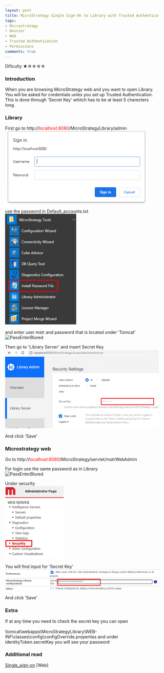 ```yaml
---
layout: post
title: MicroStrategy Single Sign-On to Library with Trusted Authentication
tags:
- Microstrategy
- Dossier
- Web
- Trusted Authentication
- Permissions
comments: true
---
```

Dificulty ★☆☆☆☆

### Introduction 
When you are browsing MicroStrategy web and you want to open Library. You will be asked for credentials unles you set up Trusted Authentication. This is done through 'Secret Key' whitch has to be at least 5 charecters long.
 
### Library
First go to
http://<font color='red'>localhost:8080</font>/MicroStrategyLibrary/admin <br />
![Login](/img/20210516_0003/Login.png)

use the password in Default_accounts.txt <br />
![Password](/img/20210516_0003/Password.png) <br />

and enter user mstr and password that is located under 'Tomcat'
![PassEnterBlured](/img/20210516_0003/PassEnterBlured.png)

Then go to 'Library Server' and insert Secret Key
![SecretKeyLibrary](/img/20210516_0003/SecretKeyLibrary.png)

And click 'Save'

### Microstrategy web
Go to http://<font color='red'>localhost:8080</font>/MicroStrategy/servlet/mstrWebAdmin

For login use the same password as in Library <br />
![PassEnterBlured](/img/20210516_0003/PassEnterBlured.png)

Under security <br />
![WebSecurity](/img/20210516_0003/WebSecurity.png)

You will find input for 'Secret Key'
![WebSecretKey](/img/20210516_0003/WebSecretKey.png)

And click 'Save'

### Extra
If at any time you need to check the secret key you can open <br />    
\tomcat\webapps\MicroStrategyLibrary\WEB-INF\classes\config\configOverride.properties 
and under identityToken.secretKey you will see your password <br />   


### Additional read
[Single_sign-on](https://www2.microstrategy.com/producthelp/Current/WebSDK/Content/topics/sso/SSO_Single_Sign-on.htm)
[Web]
